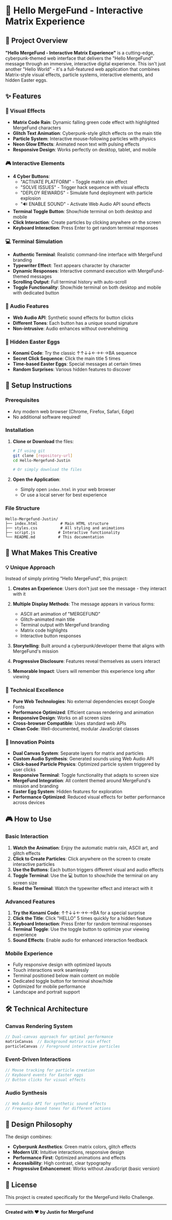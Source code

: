# 🌟 Hello MergeFund - Interactive Matrix Experience

## 🎯 Project Overview

**"Hello MergeFund - Interactive Matrix Experience"** is a cutting-edge, cyberpunk-themed web interface that delivers the "Hello MergeFund" message through an immersive, interactive digital experience. This isn't just another "Hello World" - it's a full-featured web application that combines Matrix-style visual effects, particle systems, interactive elements, and hidden Easter eggs.

## ✨ Features

### 🎨 Visual Effects
- **Matrix Code Rain**: Dynamic falling green code effect with highlighted MergeFund characters
- **Glitch Text Animation**: Cyberpunk-style glitch effects on the main title
- **Particle System**: Interactive mouse-following particles with physics
- **Neon Glow Effects**: Animated neon text with pulsing effects
- **Responsive Design**: Works perfectly on desktop, tablet, and mobile

### 🎮 Interactive Elements
- **4 Cyber Buttons**: 
  - "ACTIVATE PLATFORM" - Toggle matrix rain effect
  - "SOLVE ISSUES" - Trigger hack sequence with visual effects
  - "DEPLOY REWARDS" - Simulate fund deployment with particle explosion
  - "🔊 ENABLE SOUND" - Activate Web Audio API sound effects
- **Terminal Toggle Button**: Show/hide terminal on both desktop and mobile
- **Click Interaction**: Create particles by clicking anywhere on the screen
- **Keyboard Interaction**: Press Enter to get random terminal responses

### 💻 Terminal Simulation
- **Authentic Terminal**: Realistic command-line interface with MergeFund branding
- **Typewriter Effect**: Text appears character by character
- **Dynamic Responses**: Interactive command execution with MergeFund-themed messages
- **Scrolling Output**: Full terminal history with auto-scroll
- **Toggle Functionality**: Show/hide terminal on both desktop and mobile with dedicated button

### 🎵 Audio Features
- **Web Audio API**: Synthetic sound effects for button clicks
- **Different Tones**: Each button has a unique sound signature
- **Non-intrusive**: Audio enhances without overwhelming

### 🥚 Hidden Easter Eggs
- **Konami Code**: Try the classic ↑↑↓↓←→←→BA sequence
- **Secret Click Sequence**: Click the main title 5 times
- **Time-based Easter Eggs**: Special messages at certain times
- **Random Surprises**: Various hidden features to discover

## 🚀 Setup Instructions

### Prerequisites
- Any modern web browser (Chrome, Firefox, Safari, Edge)
- No additional software required!

### Installation
1. **Clone or Download** the files:
   ```bash
   # If using git
   git clone [repository-url]
   cd Hello-Mergefund-Justin
   
   # Or simply download the files
   ```

2. **Open the Application**:
   - Simply open `index.html` in your web browser
   - Or use a local server for best experience

### File Structure
```
Hello-Mergefund-Justin/
├── index.html          # Main HTML structure
├── styles.css          # All styling and animations
├── script.js          # Interactive functionality
└── README.md          # This documentation
```

## 🎯 What Makes This Creative

### 💡 Unique Approach
Instead of simply printing "Hello MergeFund", this project:

1. **Creates an Experience**: Users don't just see the message - they interact with it
2. **Multiple Display Methods**: The message appears in various forms:
   - ASCII art animation of "MERGEFUND"
   - Glitch-animated main title
   - Terminal output with MergeFund branding
   - Matrix code highlights
   - Interactive button responses

3. **Storytelling**: Built around a cyberpunk/developer theme that aligns with MergeFund's mission
4. **Progressive Disclosure**: Features reveal themselves as users interact
5. **Memorable Impact**: Users will remember this experience long after viewing

### 🎨 Technical Excellence
- **Pure Web Technologies**: No external dependencies except Google Fonts
- **Performance Optimized**: Efficient canvas rendering and animation
- **Responsive Design**: Works on all screen sizes
- **Cross-browser Compatible**: Uses standard web APIs
- **Clean Code**: Well-documented, modular JavaScript classes

### 🌟 Innovation Points
- **Dual Canvas System**: Separate layers for matrix and particles
- **Custom Audio Synthesis**: Generated sounds using Web Audio API
- **Click-based Particle Physics**: Optimized particle system triggered by user clicks
- **Responsive Terminal**: Toggle functionality that adapts to screen size
- **MergeFund Integration**: All content themed around MergeFund's mission and branding
- **Easter Egg System**: Hidden features for exploration
- **Performance Optimized**: Reduced visual effects for better performance across devices

## 🎮 How to Use

### Basic Interaction
1. **Watch the Animation**: Enjoy the automatic matrix rain, ASCII art, and glitch effects
2. **Click to Create Particles**: Click anywhere on the screen to create interactive particles
3. **Use the Buttons**: Each button triggers different visual and audio effects
4. **Toggle Terminal**: Use the 💻 button to show/hide the terminal on any screen size
5. **Read the Terminal**: Watch the typewriter effect and interact with it

### Advanced Features
1. **Try the Konami Code**: ↑↑↓↓←→←→BA for a special surprise
2. **Click the Title**: Click "HELLO" 5 times quickly for a hidden feature
3. **Keyboard Interaction**: Press Enter for random terminal responses
4. **Terminal Toggle**: Use the toggle button to optimize your viewing experience
5. **Sound Effects**: Enable audio for enhanced interaction feedback

### Mobile Experience
- Fully responsive design with optimized layouts
- Touch interactions work seamlessly
- Terminal positioned below main content on mobile
- Dedicated toggle button for terminal show/hide
- Optimized for mobile performance
- Landscape and portrait support


## 🛠️ Technical Architecture

### Canvas Rendering System
```javascript
// Dual-canvas approach for optimal performance
matrixCanvas  // Background matrix rain effect
particleCanvas // Foreground interactive particles
```

### Event-Driven Interactions
```javascript
// Mouse tracking for particle creation
// Keyboard events for Easter eggs
// Button clicks for visual effects
```

### Audio Synthesis
```javascript
// Web Audio API for synthetic sound effects
// Frequency-based tones for different actions
```

## 🎨 Design Philosophy

The design combines:
- **Cyberpunk Aesthetics**: Green matrix colors, glitch effects
- **Modern UX**: Intuitive interactions, responsive design
- **Performance First**: Optimized animations and effects
- **Accessibility**: High contrast, clear typography
- **Progressive Enhancement**: Works without JavaScript (basic version)


## 📝 License

This project is created specifically for the MergeFund Hello Challenge.

---

**Created with ❤️ by Justin for MergeFund**